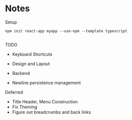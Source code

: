 # Notes

Setup

```
npm init react-app myapp --use-npm --template typescript
```

##

TODO

- Keyboard Shortcuts
- Design and Layout

- Backend
- Newline persistence management

Deferred

- Title Header, Menu Construction
- Fix Theming
- Figure out breadcrumbs and back links
